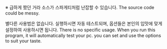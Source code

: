 ※ 급하게 짰던 거라 소스가 스파게티처럼 난잡할 수 있습니다.
The source code could be messy.


별다른 사용법은 없습니다.
실행하시면 자동 테스트되며, 옵션들은 본인의 입맛에 맞게 설정하여 사용하시면 됩니다.
There is no specific usage.
When you run this program, it will automatically test your pc.
you can set and use the options to suit your taste.
